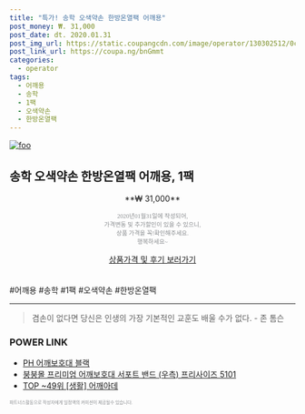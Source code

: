 ```yaml
--- 
title: "특가! 송학 오색약손 한방온열팩 어깨용" 
post_money: ₩. 31,000 
post_date: dt. 2020.01.31 
post_img_url: https://static.coupangcdn.com/image/operator/130302512/0c7041b2-f048-dae0-2918-fc3825ec39e5.jpg 
post_link_url: https://coupa.ng/bnGmmt 
categories: 
  - operator 
tags: 
  - 어깨용 
  - 송학 
  - 1팩 
  - 오색약손 
  - 한방온열팩 
--- 
```

[![foo](https://static.coupangcdn.com/image/operator/130302512/0c7041b2-f048-dae0-2918-fc3825ec39e5.jpg)](https://coupa.ng/bnGmmt) 

## 송학 오색약손 한방온열팩 어깨용, 1팩 
<p style="text-align: center;">**₩ 31,000**</p> 
<p style="text-align: center;"><span style="color: #898c8f; font-family: Georgia,Times,serif; font-size: 0.75em;">2020년01월31일에 작성되어, <br>가격변동 및 추가할인이 있을 수 있으니,<br> 상품 가격을 꼭!확인해주세요.<br>행복하세요~</span> 
</p>	 
<div markdown="0" style="text-align: center;"><a href="https://coupa.ng/bnGmmt" class="btn btn--success">상품가격 및 후기 보러가기</a></div> 
<br><br> 
  #어깨용 #송학 #1팩 #오색약손 #한방온열팩 
<hr> 

> 겸손이 없다면 당신은 인생의 가장 기본적인 교훈도 배울 수가 없다. - 존 톰슨 


### POWER LINK

* <a href="https://blog.naver.com/santokki14/221782064454" target="_blank">PH 어깨보호대 블랙</a>
* <a href="https://blog.naver.com/sakai111/221781072851" target="_blank">붕붕몰 프리미엄 어깨보호대 서포트 밴드 (우측) 프리사이즈 5101</a>
* <a href="https://blog.naver.com/fasyy4321/221781024477" target="_blank"> TOP ~49위 [생활] 어깨아데</a>

<span style="color: #898c8f; font-family: Georgia,Times,serif; font-size: 0.55em;">파트너스활동으로 작성자에게 일정액의 커미션이 제공될수 있습니다.</span> 
